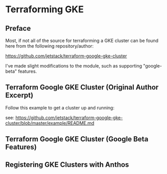 # Terraforming GKE 

## Preface

Most, if not all of the source for terraforming a GKE cluster can be found here from the following repository/author: 

https://github.com/jetstack/terraform-google-gke-cluster

I've made slight modifications to the module, such as supporting "google-beta" features. 

## Terraform Google GKE Cluster (Original Author Excerpt)

Follow this example to get a cluster up and running: 

see: https://github.com/jetstack/terraform-google-gke-cluster/blob/master/example/README.md

## Terraform Google GKE Cluster (Google Beta Features)

## Registering GKE Clusters with Anthos




